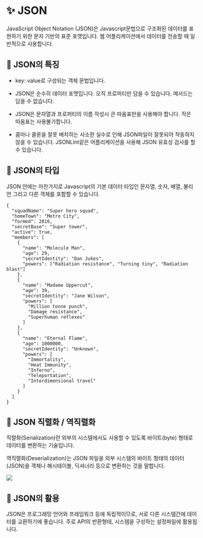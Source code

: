 # ✨ JSON

JavaScript Object Notation (JSON)은 Javascript문법으로 구조화된 데이터를 표현하기 위한 문자 기반의 표준 포맷입니다. 웹 어플리케이션에서 데이터를 전송할 때 일반적으로 사용합니다.

## 💫 JSON의 특징

- key: value로 구성되는 객체 문법입니다.

- JSON은 순수히 데이터 포맷입니다. 오직 프로퍼티만 담을 수 있습니다. 메서드는 담을 수 없습니다.

- JSON은 문자열과 프로퍼티의 이름 작성시 큰 따옴표만을 사용해야 합니다. 작은 따옴표는 사용불가합니다.

- 콤마나 콜론을 잘못 배치하는 사소한 실수로 인해 JSON파일이 잘못되어 작동하지 않을 수 있습니다. JSONLint같은 어플리케이션을 사용해 JSON 유효성 검사를 할 수 있습니다.

## 💫 JSON의 타입

JSON 안에는 마찬가지로 Javascript의 기본 데이터 타입인 문자열, 숫자, 배열, 불리언 그리고 다른 객체를 포함할 수 있습니다.

```JS
{
  "squadName": "Super hero squad",
  "homeTown": "Metro City",
  "formed": 2016,
  "secretBase": "Super tower",
  "active": true,
  "members": [
    {
      "name": "Molecule Man",
      "age": 29,
      "secretIdentity": "Dan Jukes",
      "powers": ["Radiation resistance", "Turning tiny", "Radiation blast"]
    },
    {
      "name": "Madame Uppercut",
      "age": 39,
      "secretIdentity": "Jane Wilson",
      "powers": [
        "Million tonne punch",
        "Damage resistance",
        "Superhuman reflexes"
      ]
    },
    {
      "name": "Eternal Flame",
      "age": 1000000,
      "secretIdentity": "Unknown",
      "powers": [
        "Immortality",
        "Heat Immunity",
        "Inferno",
        "Teleportation",
        "Interdimensional travel"
      ]
    }
  ]
}
```

## 💫 JSON 직렬화 / 역직렬화

직렬화(Serialization)란 외부의 시스템에서도 사용할 수 있도록 바이트(byte) 형태로 데이터를 변환하는 기술입니다.

역직렬화(Deserialization)는 JSON 파일을 외부 시스템의 바이트 형태의 데이터(JSON)을 객체나 해시테이블, 딕셔너리 등으로 변환하는 것을 말합니다.

<img src='https://img1.daumcdn.net/thumb/R1280x0/?scode=mtistory2&fname=https%3A%2F%2Fblog.kakaocdn.net%2Fdn%2FEc501%2Fbtsq1I1FKYn%2Ftjja9XKK9xcVvAbZv6XHoK%2Fimg.png'>

## 💫 JSON의 활용

JSON은 프로그래밍 언어와 프레임워크 등에 독립적이므로, 서로 다른 시스템간에 데이터를 교환하기에 좋습니다. 주로 API의 반환형태, 시스템을 구성하는 설정파일에 활용됩니다.
